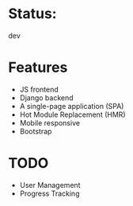 # Status:
dev

# Features
- JS frontend
- Django backend
- A single-page application (SPA)
- Hot Module Replacement (HMR)
- Mobile responsive
- Bootstrap

# TODO
- User Management
- Progress Tracking
